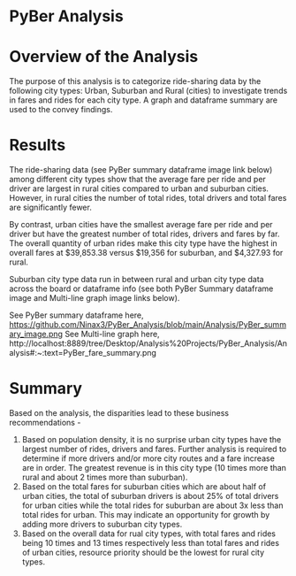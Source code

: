 # PyBer Analysis

# Overview of the Analysis
The purpose of this analysis is to categorize ride-sharing data by the following city types: Urban, Suburban and Rural (cities) to investigate trends in fares and rides for each city type. A graph and dataframe summary are used to the convey findings. 

# Results
The ride-sharing data (see PyBer summary dataframe image link below) among different city types show that the average fare per ride and per driver are largest in rural cities compared to urban and suburban cities. However, in rural cities the number of total rides, total drivers and total fares are significantly fewer. 

By contrast, urban cities have the smallest average fare per ride and per driver but have the greatest number of total rides, drivers and fares by far. The overall quantity of urban rides make this city type have the highest in overall fares at $39,853.38 versus $19,356 for suburban, and $4,327.93 for rural.   

Suburban city type data run in between rural and urban city type data across the board or dataframe info (see both PyBer Summary dataframe image and Multi-line graph image links below). 

See PyBer summary dataframe here, https://github.com/Ninax3/PyBer_Analysis/blob/main/Analysis/PyBer_summary_image.png 
See Multi-line graph here, http://localhost:8889/tree/Desktop/Analysis%20Projects/PyBer_Analysis/Analysis#:~:text=PyBer_fare_summary.png

# Summary
Based on the analysis, the disparities lead to these business recommendations - 
1. Based on population density, it is no surprise urban city types have the largest number of rides, drivers and fares. Further analysis is required to determine if more drivers and/or more city routes and a fare increase are in order. The greatest revenue is in this city type (10 times more than rural and about 2 times more than suburban). 
2. Based on the total fares for suburban cities which are about half of urban cities, the total of suburban drivers is about 25% of total drivers for urban cities while the total rides for suburban are about 3x less than total rides for urban. This may indicate an opportunity for growth by adding more drivers to suburban city types. 
3. Based on the overall data for rual city types, with total fares and rides being 10 times and 13 times respectively less than total fares and rides of urban cities, resource priority should be the lowest for rural city types. 

